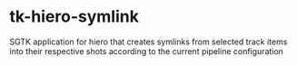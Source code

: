 tk-hiero-symlink
======================

SGTK application for hiero that creates symlinks from selected track items into their respective shots according to the current pipeline configuration